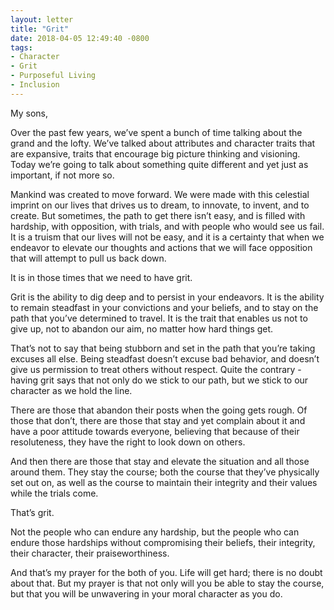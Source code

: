 ```yaml
---
layout: letter
title: "Grit"
date: 2018-04-05 12:49:40 -0800
tags:
- Character
- Grit
- Purposeful Living
- Inclusion
---
```

My sons,

Over the past few years, we’ve spent a bunch of time talking about the grand and the lofty. We’ve talked about attributes and character traits that are expansive, traits that encourage big picture thinking and visioning. Today we’re going to talk about something quite different and yet just as important, if not more so.

Mankind was created to move forward. We were made with this celestial imprint on our lives that drives us to dream, to innovate, to invent, and to create. But sometimes, the path to get there isn’t easy, and is filled with hardship, with opposition, with trials, and with people who would see us fail. It is a truism that our lives will not be easy, and it is a certainty that when we endeavor to elevate our thoughts and actions that we will face opposition that will attempt to pull us back down.

It is in those times that we need to have grit.

Grit is the ability to dig deep and to persist in your endeavors. It is the ability to remain steadfast in your convictions and your beliefs, and to stay on the path that you’ve determined to travel. It is the trait that enables us not to give up, not to abandon our aim, no matter how hard things get.

That’s not to say that being stubborn and set in the path that you’re taking excuses all else. Being steadfast doesn’t excuse bad behavior, and doesn’t give us permission to treat others without respect. Quite the contrary - having grit says that not only do we stick to our path, but we stick to our character as we hold the line.

There are those that abandon their posts when the going gets rough. Of those that don’t, there are those that stay and yet complain about it and have a poor attitude towards everyone, believing that because of their resoluteness, they have the right to look down on others.

And then there are those that stay and elevate the situation and all those around them. They stay the course; both the course that they’ve physically set out on, as well as the course to maintain their integrity and their values while the trials come.

That’s grit.

Not the people who can endure any hardship, but the people who can endure those hardships without compromising their beliefs, their integrity, their character, their praiseworthiness.

And that’s my prayer for the both of you. Life will get hard; there is no doubt about that. But my prayer is that not only will you be able to stay the course, but that you will be unwavering in your moral character as you do.
